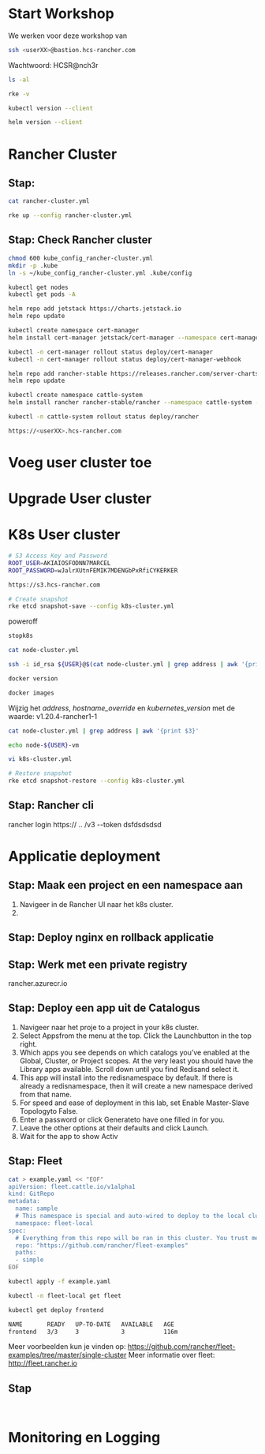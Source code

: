 # Start Workshop

We werken voor deze workshop van
```sh
ssh <userXX>@bastion.hcs-rancher.com
```
Wachtwoord: HCSR@nch3r

```sh
ls -al
```

```sh
rke -v
```

```sh
kubectl version --client
```

```sh
helm version --client
```
# Rancher Cluster
## Stap: 

```sh
cat rancher-cluster.yml
```

```sh
rke up --config rancher-cluster.yml
```

## Stap: Check Rancher cluster

```sh
chmod 600 kube_config_rancher-cluster.yml
mkdir -p .kube
ln -s ~/kube_config_rancher-cluster.yml .kube/config
```

```sh
kubectl get nodes
kubectl get pods -A
```


```sh
helm repo add jetstack https://charts.jetstack.io 
helm repo update
```

```sh
kubectl create namespace cert-manager
helm install cert-manager jetstack/cert-manager --namespace cert-manager --set installCRDs=true 
```

```sh
kubectl -n cert-manager rollout status deploy/cert-manager
kubectl -n cert-manager rollout status deploy/cert-manager-webhook 
```

```sh
helm repo add rancher-stable https://releases.rancher.com/server-charts/stable
helm repo update
```

```sh
kubectl create namespace cattle-system
helm install rancher rancher-stable/rancher --namespace cattle-system --set hostname=${USER}.hcs-rancher.com --set replicas=1 
```

```sh
kubectl -n cattle-system rollout status deploy/rancher
```

```sh
https://<userXX>.hcs-rancher.com
```
# Voeg user cluster toe

# Upgrade User cluster

# K8s User cluster

```sh
# S3 Access Key and Password
ROOT_USER=AKIAIOSFODNN7MARCEL
ROOT_PASSWORD=wJalrXUtnFEMIK7MDENGbPxRfiCYKERKER
```

```sh
https://s3.hcs-rancher.com
```

```sh
# Create snapshot
rke etcd snapshot-save --config k8s-cluster.yml
```

poweroff 
```sh
stopk8s
```

```sh
cat node-cluster.yml
```

```sh
ssh -i id_rsa ${USER}@$(cat node-cluster.yml | grep address | awk '{print $3}')
```

```sh
docker version

docker images
```

Wijzig het _address_, _hostname_override_ en _kubernetes_version_ met de waarde: v1.20.4-rancher1-1

```sh
cat node-cluster.yml | grep address | awk '{print $3}'

echo node-${USER}-vm
```

```sh
vi k8s-cluster.yml
```

```sh
# Restore snapshot
rke etcd snapshot-restore --config k8s-cluster.yml
```

## Stap: Rancher cli

rancher login https:// .. /v3 --token dsfdsdsdsd


# Applicatie deployment

## Stap: Maak een project en een namespace aan

1. Navigeer in de Rancher UI naar het k8s cluster.
2. 

## Stap: Deploy nginx en rollback applicatie

## Stap: Werk met een private registry

rancher.azurecr.io

## Stap: Deploy een app uit de Catalogus

1. Navigeer naar het proje to a project in your k8s cluster.
2. Select Appsfrom the menu at the top. Click the Launchbutton in the top right.
3. Which apps you see depends on which catalogs you’ve enabled at the Global, Cluster, or Project scopes. At the very least you should have the Library apps available. Scroll down until you find Redisand select it.
4. This app will install into the redisnamespace by default. If there is already a redisnamespace, then it will create a new namespace derived from that name. 
5. For speed and ease of deployment in this lab, set Enable Master-Slave Topologyto False.
6. Enter a password or click Generateto have one filled in for you.
7. Leave the other options at their defaults and click Launch.
8. Wait for the app to show Activ

## Stap: Fleet

```sh
cat > example.yaml << "EOF"
apiVersion: fleet.cattle.io/v1alpha1
kind: GitRepo
metadata:
  name: sample
  # This namespace is special and auto-wired to deploy to the local cluster
  namespace: fleet-local
spec:
  # Everything from this repo will be ran in this cluster. You trust me right?
  repo: "https://github.com/rancher/fleet-examples"
  paths:
  - simple
EOF
```

```sh
kubectl apply -f example.yaml
```

```sh
kubectl -n fleet-local get fleet
```

```sh
kubectl get deploy frontend
```

```sh
NAME       READY   UP-TO-DATE   AVAILABLE   AGE
frontend   3/3     3            3           116m
```

Meer voorbeelden kun je vinden op: https://github.com/rancher/fleet-examples/tree/master/single-cluster
Meer informatie over fleet: http://fleet.rancher.io

## Stap
```sh
```

```sh
```

# Monitoring en Logging
